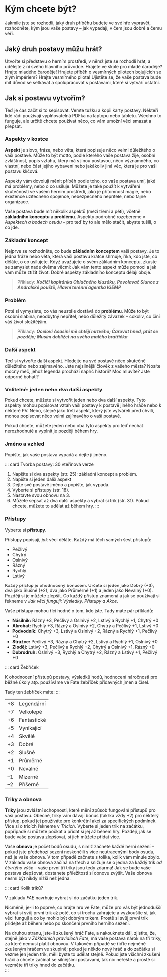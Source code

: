 # Kým chcete být?

Jakmile jste se rozhodli, jaký druh příběhu budete ve své hře vyprávět, rozhodněte, kým jsou vaše postavy – jak vypadají, v čem jsou dobré a čemu věří. 

## Jaký druh postavy můžu hrát?

Utvořte si představu o herním prostředí, v němž jste se rozhodli hrát, a udělejte z ní svého hlavního průvodce. Hrajete ve škole pro mladé čaroděje? Hrajte mladého čaroděje! Hrajete příběh o vesmírných pilotech bojujících se zlým impériem? Hrajte vesmírného pilota! Ujistěte se, že vaše postava bude mít důvod se setkávat a spolupracovat s postavami, které si vytváří ostatní.

## Jak si postavu vytvořím?

Teď je čas začít si to sepisovat. Vemte tužku a kopii karty postavy. Někteří lidé rádi používají vyplňovatelná PDFka na laptopu nebo tabletu. Všechno to funguje, ale určitě chcete používat něco, co vám umožní věci smazat a přepsat.

### Aspekty v kostce

**Aspekt** je slovo, fráze, nebo věta, která popisuje něco velmi důležitého o vaší postavě. Může to být motto, podle kterého vaše postava žije, osobní zvláštnost, popis vztahu, který má s jinou postavou, něco významného, co vlastní, nebo část jejího vybavení nebo jakákoliv jiná věc, která je pro vaši postavu klíčová.

Aspekty vám dovolují měnit příběh podle toho, co vaše postava umí, jaké má problémy, nebo o co usiluje. Můžete je také použít k vytváření skutečností ve vašem herním prostředí, jako je přítomnost magie, nebo existence užitečného spojence, nebezpečného nepřítele, nebo tajné organizace.

Vaše postava bude mít několik aspektů (mezi třemi a pěti), včetně **základního konceptu** a **problému**. Aspekty podrobně rozebereme v *Aspektech a bodech osudu* – pro teď by to ale mělo stačit, abyste tušili, o co jde. 

### Základní koncept

Nejprve se rozhodněte, co bude **základním konceptem** vaší postavy. Je to jedna fráze nebo věta, která vaši postavu krátce shrnuje, říká, kdo jste, co děláte, o co usilujete. Když uvažujete o svém základním konceptu, zkuste se zamyslet nade dvěma věcmi: Jak vám tento aspekt může pomoci a jak vám může ztížit život. Dobré aspekty základního konceptu dělají oboje.

> Příklady: ***Kočičí kapitánka Oblačného kluzáku, Povolavač Slunce z Andralské pouště, Hlavní terénní agentka IGEMP***

### Problém

Poté si vymyslete, co vás neustále dostává do **problému**. Může to být osobní slabina, neodbytný nepřítel, nebo důležitý závazek – cokoliv, co činí váš život složitějším.

> Příklady: ***Oceloví Asasíni mě chtějí mrtvého; Čarovat hned, ptát se pozdějc; Musím dohlížet na svého malého bratříčka***

### Další aspekt

Teď si vytvořte další aspekt. Hledejte na své postavě něco skutečně důležitého nebo zajímavého. Jste nejsilnější člověk z vašeho města? Nosíte mocný meč, jehož legenda prochází napříč historií? Moc mluvíte? Jste odporně bohatí?

### Volitelné: jeden nebo dva další aspekty

Pokud chcete, můžete si vytvořit jeden nebo dva další aspekty. Tyto aspekty mohou popisovat vztah vaší postavy k postavě jiného hráče nebo k některé PV. Nebo, stejně jako třetí aspekt, který jste vytvářeli před chvílí, mohou popisovat něco velmi zajímavého o vaší postavě.

Pokud chcete, můžete jeden nebo oba tyto aspekty pro teď nechat nerozhodnuté a vyplnit je později během hry. 

### Jméno a vzhled

Popište, jak vaše postava vypadá a dejte jí jméno.



::: card Tvorba postavy: 30 vteřinová verze

1. Napište si dva aspekty (str. 25): základní koncept a problém.
2. Napište si jeden další aspekt
3. Dejte své postavě jméno a popište, jak vypadá.
4. Vyberte si přístupy (str. 18).
5. Nastavte svou obnovu na 3.
6. Můžete sepsat až dva další aspekty a vybrat si trik (str. 31). Pokud chcete, můžete to udělat až během hry. 
:::


### Přístupy

Vyberte si **přístupy**.

Přístupy popisují, *jak* věci děláte. Každý má těch samých šest přístupů:

* Pečlivý
* Chytrý
* Oslnivý
* Rázný
* Rychlý
* Lstivý

Každý přístup je ohodnocený bonusem. Určete si jeden jako Dobrý (+3), dva jako Slušné (+2), dva jako Průměrné (+1) a jeden jako Nevalný (+0). Později si je můžete zlepšit. Co každý přístup znamená a jak se používají si řekneme v *Jak věci fungují: Výsledky, Přístupy a Akce*.

Vaše přístupy mohou říci hodně o tom, kdo jste. Tady máte pár příkladů:

* **Násilník:** Rázný +3, Pečlivý a Oslnivý +2, Lstivý a Rychlý +1, Chytrý +0
* **Akrobat:** Rychlý +3, Rázný a Oslnivý +2, Chytrý a Pečlivý +1, Lstivý +0
* **Podvodník:** Chytrý +3, Lstivý a Oslnivý +2, Rázný a Rychlý +1, Pečlivý +0
* **Strážce:** Pečlivý +3, Rázný a Chytrý +2, Lstivý a Rychlý +1, Oslnivý +0
* **Zloděj:** Lstivý +3, Pečlivý a Rychlý +2, Chytrý a Oslnivý +1, Rázný +0
* **Dobrodruh:** Oslnivý +3, Rychlý a Chytrý +2, Rázný a Lstivý +1, Pečlivý +0


::: card Žebříček

K ohodnocení přístupů postavy, výsledků hodů, hodnocení náročnosti pro běžné úkoly atp. používáme ve Fate žebříček přídavných jmen a čísel.

Tady ten žebříček máte:
:::

|  |  |
| --- | --- |
|+8	|Legendární |
|+7	|Velkolepé|
|+6	|Fantastické|
|+5	|Vynikající|
|+4	|Skvělé|
|+3	|Dobré|
|+2	|Slušné|
|+1	|Průměrné|
|+0	|Nevalné|
|–1	|Mizerné|
|–2	|Příšerné|


### Triky a obnova

**Triky** jsou zvláštní schopnosti, které mění způsob fungování přístupů pro vaši postavu. Obecně, triky vám dávají bonus (takřka vždy +2) pro některý přístup, pokud jej používáte pro konkrétní akci za specifických podmínek. Více si o tricích řekneme v *Tricích*. Vyberte si jeden trik na začátku, popřípadě si můžete počkat a přidat si jej až během hry. Později, jak se bude vaše postava zlepšovat, si jich můžete přidat více.

Vaše **obnova** je počet bodů osudu, s nimiž začnete každé herní sezení – pokud jste předchozí sezení neskončili s více neutracenými body osudu, než je vaše obnova. V tom případě začnete s tolika, kolik vám minule zbylo. V základu vaše obnova začíná na třech a snižuje se o jedna za každý trik *od čtvrtého výše* – vaše první tři triky jsou tedy zdarma! Jak se bude vaše postava zlepšovat, dostanete příležitosti si obnovu zvýšit. Vaše obnova nesmí být nikdy nižší než jedna. 


::: card Kolik triků?

V základu *FAE* navrhuje vybrat si do začátku jeden trik.

Nicméně, je-li to poprvé, co hrajte hru ve Fate, může pro vás být jednodušší vybrat si svůj první trik až poté, co si trochu zahrajete a vyzkoušíte si, jak věci fungují a co by mohlo být dobrým trikem. Prostě si svůj první trik přidejte až během nebo po skončení prvního herního sezení.

Na druhou stranu, jste-li zkušený hráč Fate, a nakouknete dál, zjistite, že, stejně jako v *Základních pravidlech Fate*, má vaše postava nárok na tři triky, za které nemusí platit obnovou. V takovém případě se řiďte nejméně zkušeným hráčem ve skupině; pokud je někdo nový hráč a do začátku si vezme jen jeden trik, měli byste to udělat stejně. Pokud jste všichni zkušení hráči a chcete začínat se silnějšími postavami, tak nic neřešte a prostě si vezměte tři triky hned do začátku.   
:::
